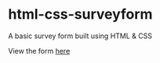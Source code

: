 # html-css-surveyform

A basic survey form built using HTML &amp; CSS

View the form <a href="https://lyndsielane.github.io/html-css-surveyform/">here</a>
